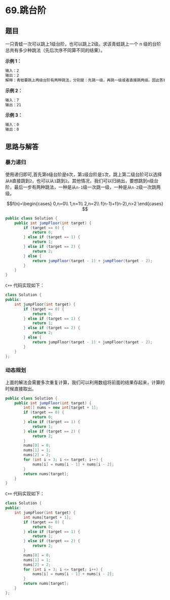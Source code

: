 # 69.跳台阶

## 题目

一只青蛙一次可以跳上1级台阶，也可以跳上2级。求该青蛙跳上一个 n 级的台阶总共有多少种跳法（先后次序不同算不同的结果）。


**示例 1：**

```txt
输入：2
输出：2
解释：青蛙要跳上两级台阶有两种跳法，分别是：先跳一级，再跳一级或者直接跳两级。因此答案为2 
```

**示例 2：**

```txt
输入：7
输出：21
```

**示例 3：**

```txt
输入：0
输出：0
```

## 思路与解答

### 暴力递归
使用递归即可,首先第`0`级台阶是`0`次，第`1`级台阶是`1`次，跳上第二级台阶可以选择从`0`直接跳到`2`，也可以从`1`跳到`2`。其他情况，我们可以归纳出，要想跳到`n`级台阶，最后一步有两种跳法，一种是从`n-1`级一次跳一级，一种是从`n-2`级一次跳两级。

$$f(n)=\begin{cases}
0,n=0\\
1,n=1\\
2,n=2\\
f(n-1)+f(n-2),n>2
\end{cases}
$$

```java
public class Solution {
    public int jumpFloor(int target) {
        if (target == 0) {
            return 0;
        } else if (target == 1) {
            return 1;
        } else if (target == 2) {
            return 2;
        } else {
            return jumpFloor(target - 1) + jumpFloor(target - 2);
        }
    }
}
```

`C++` 代码实现如下：

```C++
class Solution {
public:
    int jumpFloor(int target) {
        if (target == 0) {
            return 0;
        } else if (target == 1) {
            return 1;
        } else if (target == 2) {
            return 2;
        } else {
            return jumpFloor(target - 1) + jumpFloor(target - 2);
        }
    }
};
```

### 动态规划
上面的解法会需要多次重复计算，我们可以利用数组将前面的结果存起来，计算的时候直接取出。

```java
public class Solution {
    public int jumpFloor(int target) {
        int[] nums = new int[target + 1];
        if (target == 0) {
            return 0;
        } else if (target == 1) {
            return 1;
        } else if (target == 2) {
            return 2;
        }
        nums[0] = 0;
        nums[1] = 1;
        nums[2] = 2;
        for (int i = 3; i <= target; i++) {
            nums[i] = nums[i - 1] + nums[i - 2];
        }
        return nums[target];
    }
}
```

`C++` 代码实现如下：

```C++
class Solution {
public:
    int jumpFloor(int target) {
        int nums[target + 1];
        if (target == 0) {
            return 0;
        } else if (target == 1) {
            return 1;
        } else if (target == 2) {
            return 2;
        }
        nums[0] = 0;
        nums[1] = 1;
        nums[2] = 2;
        for (int i = 3; i <= target; i++) {
            nums[i] = nums[i - 1] + nums[i - 2];
        }
        return nums[target];
    }
};
```

